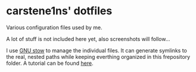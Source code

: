 carstene1ns' dotfiles
=====================

Various configuration files used by me.

A lot of stuff is not included here yet, also screenshots will follow...

I use [GNU stow][1] to manage the individual files. It can generate symlinks to
the real, nested paths while keeping everthing organized in this frepository
folder. A tutorial can be found [here][2].

[1]: https://www.gnu.org/software/stow/
[2]: http://brandon.invergo.net/news/2012-05-26-using-gnu-stow-to-manage-your-dotfiles.html
